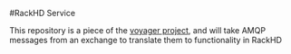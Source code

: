 #RackHD Service

This repository is a piece of the [voyager project](https://github.com/RackHD/voyager-release), and will take AMQP messages from an exchange to translate them to functionality in RackHD
